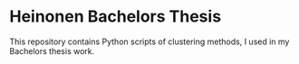 # Heinonen Bachelors Thesis
 This repository contains Python scripts of clustering methods, I used in my Bachelors thesis work.
